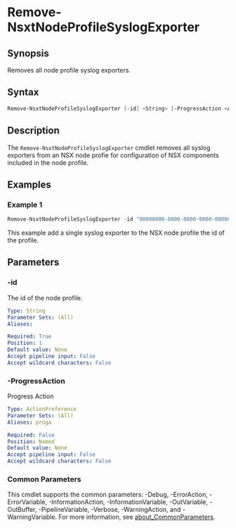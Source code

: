 # Remove-NsxtNodeProfileSyslogExporter

## Synopsis

Removes all node profile syslog exporters.

## Syntax

```powershell
Remove-NsxtNodeProfileSyslogExporter [-id] <String> [-ProgressAction <ActionPreference>] [<CommonParameters>]
```

## Description

The `Remove-NsxtNodeProfileSyslogExporter` cmdlet removes all syslog exporters from an NSX node profie for configuration
of NSX components included in the node profile.

## Examples

### Example 1

```powershell
Remove-NsxtNodeProfileSyslogExporter -id "00000000-0000-0000-0000-000000000001"
```

This example add a single syslog exporter to the NSX node profile the id of the profile.

## Parameters

### -id

The id of the node profile.

```yaml
Type: String
Parameter Sets: (All)
Aliases:

Required: True
Position: 1
Default value: None
Accept pipeline input: False
Accept wildcard characters: False
```

### -ProgressAction

Progress Action

```yaml
Type: ActionPreference
Parameter Sets: (All)
Aliases: proga

Required: False
Position: Named
Default value: None
Accept pipeline input: False
Accept wildcard characters: False
```

### Common Parameters

This cmdlet supports the common parameters: -Debug, -ErrorAction, -ErrorVariable, -InformationAction, -InformationVariable, -OutVariable, -OutBuffer, -PipelineVariable, -Verbose, -WarningAction, and -WarningVariable. For more information, see [about_CommonParameters](http://go.microsoft.com/fwlink/?LinkID=113216).
